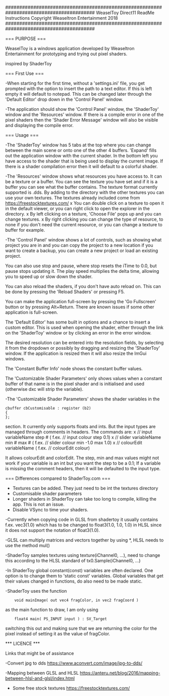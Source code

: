 ########################################################################################
					WeaselToy Direct11 ReadMe Instructions
					Copyright Weaseltron Entertainment 2018
########################################################################################

=== PURPOSE ===

WeaselToy is a windows application developed by Weaseltron Entertainment for prototyping
and trying out pixel shaders.

inspired by ShaderToy

=== First Use ===

-When starting for the first time, without a 'settings.ini' file, you get prompted with
 the option to insert the path to a text editor. If this is left empty it will default
 to notepad. This can be changed later through the 'Default Editor' drop down in the
 'Control Panel' window.
 
 
-The application should show the 'Control Panel' window, the 'ShaderToy' window and the
 'Resources' window. If there is a compile error in one of the pixel shaders then the
 'Shader Error Message' window will also be visible and displaying the compile error.
 
=== Usage ===

-The 'ShaderToy' window has 5 tabs at the top where you can change between the main
 scene or onto one of the other 4 buffers. 'Expand' fills out the application window with
 the current shader. In the bottom left you have access to the shader that is being used
 to display the current image. If there is a shader compilation error then it will default
 to a colorful shader.
 
 
-The 'Resources' window shows what resources you have access to. It can be a texture or
 a buffer. You can see the texture you have set and if it is a buffer you can see what
 the buffer contains. The texture format currently supported is .dds. By adding to the
 directory with the other textures you can use your own textures. The textures already
 included come from https://freestocktextures.com/
	x You can double click on a texture to open it in the default viewer,
	  or you can right click to open the explorer in the directory. 
	x By left clicking on a texture, 'Choose File' pops up and you can change textures.
	x By right clicking you can change the type of resource, to none if you don't need
	  the current resource, or you can change a texture to buffer for example.
	  
	  
-The 'Control Panel' window shows a lot of controls, such as showing what project you
 are in and you can copy the project to a new location if you want to create a backup,
 you can create a new project or load an existing project.
 
 You can also use stop and pause, where stop resets the iTime to 0.0, but pause stops
 updating it. The play speed multiplies the delta time, allowing you to speed up or 
 slow down the shader.
 
 You can also reload the shaders, if you don't have auto reload on. This can be done
 by pressing the 'Reload Shaders' or pressing F5.
 
 You can make the application full-screen by pressing the 'Go Fullscreen' button or
 by pressing Alt+Return. There are known issues if some other application is full-screen.
 
 The 'Default Editor' has some built in options and a chance to insert a custom editor.
 This is used when opening the shader, either through the link on the 'ShaderToy'
 window or by clicking an error in the error window.
 
 The desired resolution can be entered into the resolution fields, by selecting it from
 the dropdown or possibly by dragging and resizing the 'ShaderToy' window. If the
 application is resized then it will also resize the ImGui windows.
 
 The 'Constant Buffer Info' node shows the constant buffer values.
 
 The 'Customizable Shader Parameters' only shows values when a constant buffer of that name
 is in the pixel shader and is initialised and used (otherwise dxc will strip the variable).
 
 
-The 'Customizable Shader Parameters' shows the shader variables in the 

	cbuffer cbCustomisable : register (b2)
	{
	};

 section.
 It currently only supports floats and ints. But the input types are managed through
 comments in headers. The commands are:
	x // input variableName step # 			( f.ex. // input colour step 0.1)
	x // slider variableName min # max # 	( f.ex. // slider colour min -1.0 max 1.0)
	x // colourEdit variableName			( f.ex. // colourEdit colour)

 It allows colourEdit and colorEdit. The step, min and max values might not work if
 your variable is an int but you want the step to be a 0.1; If a variable is missing
 the comment headers, then it will be defaulted to the input type.


 
 
 
=== Differences compared to ShaderToy.com ===

- Textures can be added. They just need to be int the textures directory
- Customisable shader parameters
- Longer shaders in ShaderToy can take too long to compile, killing the app. This is not
  an issue.
- Disable VSync to time your shaders.

-Currently when copying code in GLSL from shadertoy it usually contains f.ex. vec3(1.0) 
 which has to be changed to float3(1.0, 1.0, 1.0) in HLSL since it does not support the 
 notation of float3(1.0).



-GLSL can multiply matrices and vectors together by using *, HLSL needs to use the 
 method mul()



-ShaderToy samples textures using texture(iChannel0, ...), need to change this 
 according to the HLSL standard of tx0.Sample(iChannel0, ...)

 
 
-In ShaderToy global constant(const) variables are often declared. One option is to 
 change them to 'static const' variables.
 Global variables that get their values changed in functions, do also need to be 
 made static.




-ShaderToy uses the function
		
		void mainImage( out vec4 fragColor, in vec2 fragCoord )
		
 as the main function to draw, I am only using 

		float4 main( PS_INPUT input ) : SV_Target
		
 switching this out and making sure that we are returning the color for the pixel 
 instead of setting it as the value of fragColor.
 
*** LICENCE ***
 
 
 
 Links that might be of assistance
 
-Convert jpg to dds https://www.aconvert.com/image/jpg-to-dds/
  
 
-Mapping between GLSL and HLSL 
 https://anteru.net/blog/2016/mapping-between-hlsl-and-glsl/index.html
 
- Some free stock textures https://freestocktextures.com/